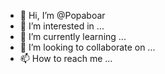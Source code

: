 - 👋 Hi, I’m @Popaboar
- 👀 I’m interested in ...
- 🌱 I’m currently learning ...
- 💞️ I’m looking to collaborate on ...
- 📫 How to reach me ...

<!---
Popaboar/Popaboar is a ✨ special ✨ repository because its `README.md` (this file) appears on your GitHub profile.
You can click the Preview link to take a look at your changes.
--->
